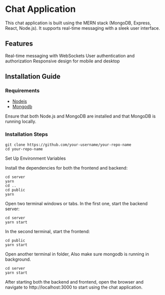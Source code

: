 # Chat Application

This chat application is built using the MERN stack (MongoDB, Express, React, Node.js). It supports real-time messaging with a sleek user interface.

## Features

Real-time messaging with WebSockets
User authentication and authorization
Responsive design for mobile and desktop

## Installation Guide

### Requirements

- [Nodejs](https://nodejs.org/en/download)
- [Mongodb](https://www.mongodb.com/docs/manual/administration/install-community/)

Ensure that both Node.js and MongoDB are installed and that MongoDB is running locally.

### Installation Steps

```shell
git clone https://github.com/your-username/your-repo-name
cd your-repo-name
```

Set Up Environment Variables

Install the dependencies for both the frontend and backend:

```shell
cd server
yarn
cd ..
cd public
yarn
```

Open two terminal windows or tabs. In the first one, start the backend server:

```shell
cd server
yarn start
```

In the second terminal, start the frontend:

```shell
cd public
yarn start
```

Open another terminal in folder, Also make sure mongodb is running in background.

```shell
cd server
yarn start
```

After starting both the backend and frontend, open the browser and navigate to http://localhost:3000 to start using the chat application.
